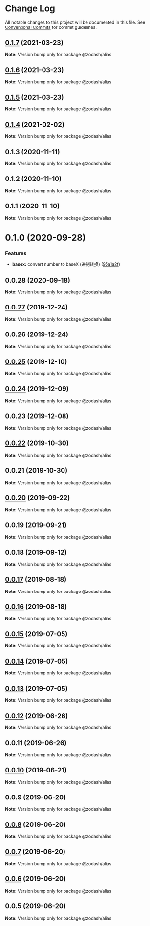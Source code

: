 # Change Log

All notable changes to this project will be documented in this file.
See [Conventional Commits](https://conventionalcommits.org) for commit guidelines.

## [0.1.7](https://github.com/zcorky/zodash/compare/@zodash/alias@0.1.6...@zodash/alias@0.1.7) (2021-03-23)

**Note:** Version bump only for package @zodash/alias





## [0.1.6](https://github.com/zcorky/zodash/compare/@zodash/alias@0.1.5...@zodash/alias@0.1.6) (2021-03-23)

**Note:** Version bump only for package @zodash/alias





## [0.1.5](https://github.com/zcorky/zodash/compare/@zodash/alias@0.1.4...@zodash/alias@0.1.5) (2021-03-23)

**Note:** Version bump only for package @zodash/alias





## [0.1.4](https://github.com/zcorky/zodash/compare/@zodash/alias@0.1.3...@zodash/alias@0.1.4) (2021-02-02)

**Note:** Version bump only for package @zodash/alias





## 0.1.3 (2020-11-11)

**Note:** Version bump only for package @zodash/alias





## 0.1.2 (2020-11-10)

**Note:** Version bump only for package @zodash/alias





## 0.1.1 (2020-11-10)

**Note:** Version bump only for package @zodash/alias





# 0.1.0 (2020-09-28)


### Features

* **basex:** convert number to baseX (进制转换) ([95a1a2f](https://github.com/zcorky/zodash/commit/95a1a2f361d73de5caa3b8e297c1643e97e40983))





## 0.0.28 (2020-09-18)

**Note:** Version bump only for package @zodash/alias





## [0.0.27](https://github.com/zcorky/zodash/compare/@zodash/alias@0.0.26...@zodash/alias@0.0.27) (2019-12-24)

**Note:** Version bump only for package @zodash/alias





## 0.0.26 (2019-12-24)

**Note:** Version bump only for package @zodash/alias





## [0.0.25](https://github.com/zcorky/zodash/compare/@zodash/alias@0.0.24...@zodash/alias@0.0.25) (2019-12-10)

**Note:** Version bump only for package @zodash/alias





## [0.0.24](https://github.com/zcorky/zodash/compare/@zodash/alias@0.0.23...@zodash/alias@0.0.24) (2019-12-09)

**Note:** Version bump only for package @zodash/alias





## 0.0.23 (2019-12-08)

**Note:** Version bump only for package @zodash/alias





## [0.0.22](https://github.com/zcorky/zodash/compare/@zodash/alias@0.0.21...@zodash/alias@0.0.22) (2019-10-30)

**Note:** Version bump only for package @zodash/alias





## 0.0.21 (2019-10-30)

**Note:** Version bump only for package @zodash/alias





## [0.0.20](https://github.com/zcorky/zodash/compare/@zodash/alias@0.0.19...@zodash/alias@0.0.20) (2019-09-22)

**Note:** Version bump only for package @zodash/alias





## 0.0.19 (2019-09-21)

**Note:** Version bump only for package @zodash/alias





## 0.0.18 (2019-09-12)

**Note:** Version bump only for package @zodash/alias





## [0.0.17](https://github.com/zcorky/zodash/compare/@zodash/alias@0.0.16...@zodash/alias@0.0.17) (2019-08-18)

**Note:** Version bump only for package @zodash/alias





## [0.0.16](https://github.com/zcorky/zodash/compare/@zodash/alias@0.0.15...@zodash/alias@0.0.16) (2019-08-18)

**Note:** Version bump only for package @zodash/alias





## [0.0.15](https://github.com/zcorky/zodash/compare/@zodash/alias@0.0.14...@zodash/alias@0.0.15) (2019-07-05)

**Note:** Version bump only for package @zodash/alias





## [0.0.14](https://github.com/zcorky/zodash/compare/@zodash/alias@0.0.13...@zodash/alias@0.0.14) (2019-07-05)

**Note:** Version bump only for package @zodash/alias





## [0.0.13](https://github.com/zcorky/zodash/compare/@zodash/alias@0.0.12...@zodash/alias@0.0.13) (2019-07-05)

**Note:** Version bump only for package @zodash/alias





## [0.0.12](https://github.com/zcorky/zodash/compare/@zodash/alias@0.0.11...@zodash/alias@0.0.12) (2019-06-26)

**Note:** Version bump only for package @zodash/alias





## 0.0.11 (2019-06-26)

**Note:** Version bump only for package @zodash/alias





## [0.0.10](https://github.com/zcorky/zodash/compare/@zodash/alias@0.0.9...@zodash/alias@0.0.10) (2019-06-21)

**Note:** Version bump only for package @zodash/alias





## 0.0.9 (2019-06-20)

**Note:** Version bump only for package @zodash/alias





## [0.0.8](https://github.com/zcorky/zodash/compare/@zodash/alias@0.0.7...@zodash/alias@0.0.8) (2019-06-20)

**Note:** Version bump only for package @zodash/alias





## [0.0.7](https://github.com/zcorky/zodash/compare/@zodash/alias@0.0.6...@zodash/alias@0.0.7) (2019-06-20)

**Note:** Version bump only for package @zodash/alias





## [0.0.6](https://github.com/zcorky/zodash/compare/@zodash/alias@0.0.5...@zodash/alias@0.0.6) (2019-06-20)

**Note:** Version bump only for package @zodash/alias





## 0.0.5 (2019-06-20)

**Note:** Version bump only for package @zodash/alias
